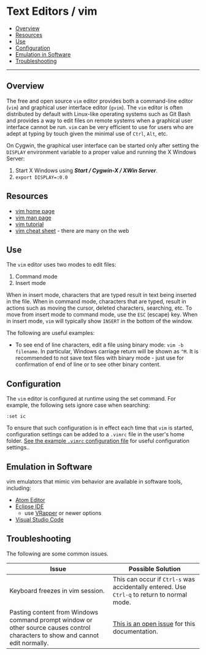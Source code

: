 # Text Editors / vim

* [Overview](#overview)
* [Resources](#resources)
* [Use](#use)
* [Configuration](#configuration)
* [Emulation in Software](#emulation-in-software)
* [Troubleshooting](#troubleshooting)

--------------------------

## Overview

The free and open source `vim` editor provides both a command-line editor (`vim`) and graphical user interface editor (`gvim`).
The `vim` editor is often distributed by default with Linux-like operating systems such
as Git Bash and provides a way to edit files on remote systems when a graphical user interface cannot be run.
`vim` can be very efficient to use for users who are adept at typing by touch given the minimal use of `Ctrl`, `Alt`, etc.

On Cygwin, the graphical user interface can be started only after setting the `DISPLAY` environment variable to
a proper value and running the X Windows Server:

1. Start X Windows using ***Start / Cygwin-X / XWin Server***.
2. `export DISPLAY=:0.0`

## Resources

* [vim home page](https://www.vim.org/download.php)
* [vim man page](http://linuxcommand.org/lc3_man_pages/vim1.html)
* [vim tutorial](https://www.openvim.com/)
* [vim cheat sheet](https://vim.rtorr.com/) - there are many on the web

## Use

The `vim` editor uses two modes to edit files:

1. Command mode
2. Insert mode

When in insert mode, characters that are typed result in text being inserted in the file.
When in command mode, characters that are typed, result in actions such as moving the cursor,
deleted characters, searching, etc.
To move from insert mode to command mode, use the `ESC` (escape) key.
When in insert mode, `vim` will typically show `INSERT` in the bottom of the window.

The following are useful examples:

* To see end of line characters, edit a file using binary mode:  `vim -b filename`.
In particular, Windows carriage return will be shown as `^M`.
It is recommended to not save text files with binary mode - just use for confirmation
of end of line or to see other binary content.

## Configuration

The `vim` editor is configured at runtime using the set command.
For example, the following sets ignore case when searching:

```
:set ic
```

To ensure that such configuration is in effect each time that `vim` is started,
configuration settings can be added to a `.vimrc` file in the user's home folder.
[See the example `.vimrc` configuration file](vimrc.txt) for useful configuration settings..

## Emulation in Software ##

vim emulators that mimic vim behavior are available in software tools, including:

* [Atom Editor](../atom/atom.md)
* [Eclipse IDE](https://www.eclipse.org/ide/)
	+ use [VRapper](http://vrapper.sourceforge.net/home/) or newer options
* [Visual Studio Code](../vs-code/vs-code.md)

## Troubleshooting ##

The following are some common issues.

| **Issue** | **Possible Solution** |
| -- | -- |
| Keyboard freezes in vim session. | This can occur if `Ctrl-s` was accidentally entered.  Use `Ctrl-q` to return to normal mode. |
| Pasting content from Windows command prompt window or other source causes control characters to show and cannot edit normally. | [This is an open issue](https://github.com/OpenWaterFoundation/owf-learn-text-editors/issues/2) for this documentation. |
